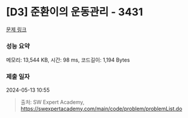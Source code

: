# [D3] 준환이의 운동관리 - 3431 

[문제 링크](https://swexpertacademy.com/main/code/problem/problemDetail.do?contestProbId=AWE_ZXcqAAMDFAV2) 

### 성능 요약

메모리: 13,544 KB, 시간: 98 ms, 코드길이: 1,194 Bytes

### 제출 일자

2024-05-13 10:55



> 출처: SW Expert Academy, https://swexpertacademy.com/main/code/problem/problemList.do